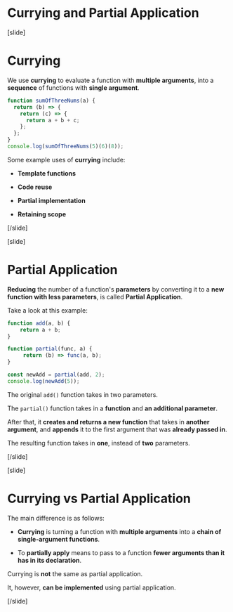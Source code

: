 # Currying and Partial Application

[slide]
# Currying

We use **currying** to evaluate a function with **multiple arguments**, into a **sequence** of functions with **single argument**.

```js live
function sumOfThreeNums(a) {
  return (b) => {
    return (c) => {
      return a + b + c;
    };
  };
}
console.log(sumOfThreeNums(5)(6)(8));
```

Some example uses of **currying** include:

- **Template functions**

- **Code reuse**

- **Partial implementation**

- **Retaining scope**

[/slide]

[slide]
# Partial Application

**Reducing** the number of a function's **parameters** by converting it to a **new function with less parameters**, is called **Partial Application**.

Take a look at this example:

```js live 
function add(a, b) {
    return a + b;
}

function partial(func, a) {
     return (b) => func(a, b);
}

const newAdd = partial(add, 2);
console.log(newAdd(5));
```

The original `add()` function takes in two parameters.

The `partial()` function takes in a **function** and **an additional parameter**. 

After that, it **creates and returns a new function** that takes in **another argument**, and **appends** it to the first argument that was **already passed in**.

The resulting function takes in **one**, instead of **two** parameters.

[/slide]

[slide]
# Currying vs Partial Application

The main difference is as follows:

- **Currying** is turning a function with **multiple arguments** into a **chain of single-argument functions**.

- To **partially apply** means to pass to a function **fewer arguments than it has in its declaration**.

Currying is **not** the same as partial application.

It, however, **can be implemented** using partial application.

[/slide]
